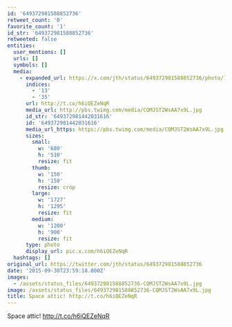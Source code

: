 ```yaml
---
id: '649372981588852736'
retweet_count: '0'
favorite_count: '1'
id_str: '649372981588852736'
retweeted: false
entities:
  user_mentions: []
  urls: []
  symbols: []
  media:
    - expanded_url: https://x.com/jth/status/649372981588852736/photo/1
      indices:
        - '13'
        - '35'
      url: http://t.co/h6iQEZeNqR
      media_url: http://pbs.twimg.com/media/CQMJST2WsAA7x9L.jpg
      id_str: '649372981442031616'
      id: '649372981442031616'
      media_url_https: https://pbs.twimg.com/media/CQMJST2WsAA7x9L.jpg
      sizes:
        small:
          w: '680'
          h: '510'
          resize: fit
        thumb:
          w: '150'
          h: '150'
          resize: crop
        large:
          w: '1727'
          h: '1295'
          resize: fit
        medium:
          w: '1200'
          h: '900'
          resize: fit
      type: photo
      display_url: pic.x.com/h6iQEZeNqR
  hashtags: []
original_url: https://twitter.com/jth/status/649372981588852736
date: '2015-09-30T23:59:18.000Z'
images:
  - /assets/status_files/649372981588852736-CQMJST2WsAA7x9L.jpg
image: /assets/status_files/649372981588852736-CQMJST2WsAA7x9L.jpg
title: Space attic! http://t.co/h6iQEZeNqR
---
```


Space attic! http://t.co/h6iQEZeNqR